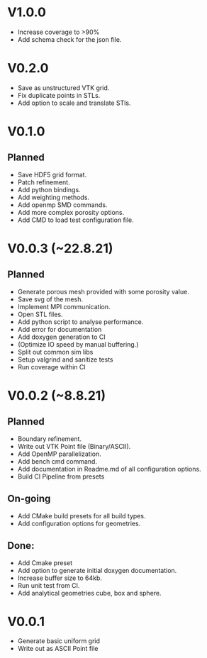 # V1.0.0
- Increase coverage to >90%
- Add schema check for the json file.

# V0.2.0
- Save as unstructured VTK grid.
- Fix duplicate points in STLs.
- Add option to scale and translate STls.

# V0.1.0
## Planned
- Save HDF5 grid format.
- Patch refinement.
- Add python bindings.
- Add weighting methods.
- Add openmp SMD commands.
- Add more complex porosity options.
- Add CMD to load test configuration file.

# V0.0.3 (~22.8.21)
## Planned
- Generate porous mesh provided with some porosity value.
- Save svg of the mesh.
- Implement MPI communication.
- Open STL files.
- Add python script to analyse performance.
- Add error for documentation
- Add doxygen generation to CI
- (Optimize IO speed by manual buffering.)
- Split out common sim libs
- Setup valgrind and sanitize tests
- Run coverage within CI

# V0.0.2 (~8.8.21)
## Planned
- Boundary refinement.
- Write out VTK Point file (Binary/ASCII).
- Add OpenMP parallelization.
- Add bench cmd command.
- Add documentation in Readme.md of all configuration options.
- Build CI Pipeline from presets

## On-going

- Add CMake build presets for all build types.
- Add configuration options for geometries.


## Done:
- Add Cmake preset
- Add option to generate initial doxygen documentation.
- Increase buffer size to 64kb.
- Run unit test from CI.
- Add analytical geometries cube, box and sphere.



# V0.0.1
- Generate basic uniform grid
- Write out as ASCII Point file
